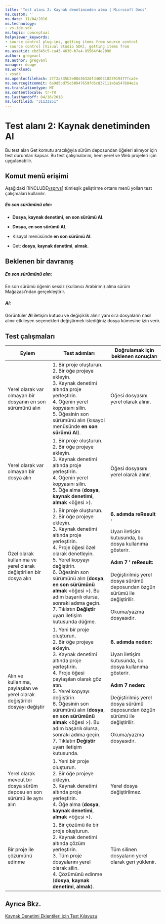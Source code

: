 ```yaml
---
title: 'Test alanı 2: Kaynak denetiminden alma | Microsoft Docs'
ms.custom: ''
ms.date: 11/04/2016
ms.technology:
- vs-ide-sdk
ms.topic: conceptual
helpviewer_keywords:
- source control plug-ins, getting items from source control
- source control [Visual Studio SDK], getting items from
ms.assetid: cbd345c5-ca43-4630-b7a4-85564f4e2090
author: gregvanl
ms.author: gregvanl
manager: douge
ms.workload:
- vssdk
ms.openlocfilehash: 27f2a535b2e08d3632dfd46031823919477fca3e
ms.sourcegitcommit: 6a9d5bd75e50947659fd6c837111a6a547884e2a
ms.translationtype: MT
ms.contentlocale: tr-TR
ms.lasthandoff: 04/16/2018
ms.locfileid: "31133251"
---
```

# <a name="test-area-2-get-from-source-control"></a>Test alanı 2: Kaynak denetiminden Al
Bu test alan Get komutu aracılığıyla sürüm deposundan öğeleri alınıyor için test durumları kapsar. Bu test çalışmalarını, hem yerel ve Web projeleri için uygulanabilir.  
  
## <a name="command-menu-access"></a>Komut menü erişimi  
 Aşağıdaki [!INCLUDE[vsprvs](../../code-quality/includes/vsprvs_md.md)] tümleşik geliştirme ortamı menü yolları test çalışmaları kullanılır.  
  
##### <a name="get-latest-version"></a>En son sürümünü alın:  
  
-   **Dosya**, **kaynak denetimi**, **en son sürümü Al**.  
  
-   **Dosya**, **en son sürümü Al**.  
  
-   Kısayol menüsünde **en son sürümü Al**.  
  
-   Get: **dosya**, **kaynak denetimi**, **almak**.  
  
## <a name="expected-behavior"></a>Beklenen bir davranış  
  
##### <a name="get-latest-version"></a>En son sürümünü alın:  
 En son sürümü öğenin sessiz (kullanıcı Arabirimi) alma sürüm Mağazası'ndan gerçekleştirir.  
  
##### <a name="get"></a>Al:  
 Görüntüler **Al** iletişim kutusu ve değişiklik alınır yanı sıra dosyaların nasıl alınır etkileyen seçenekleri değiştirmek istediğiniz dosya kümesine izin verir.  
  
## <a name="test-cases"></a>Test çalışmaları  
  
|Eylem|Test adımları|Doğrulamak için beklenen sonuçları|  
|------------|----------------|--------------------------------|  
|Yerel olarak var olmayan bir dosyanın en son sürümünü alın|1.  Bir proje oluşturun.<br />2.  Bir öğe projeye ekleyin.<br />3.  Kaynak denetimi altında proje yerleştirin.<br />4.  Öğenin yerel kopyasını silin.<br />5.  Öğesinin son sürümünü alın (kısayol menüsünde **en son sürümü Al**).|Öğesi dosyasını yerel olarak alınır.|  
|Yerel olarak var olmayan bir dosya alın|1.  Bir proje oluşturun.<br />2.  Bir öğe projeye ekleyin.<br />3.  Kaynak denetimi altında proje yerleştirin.<br />4.  Öğenin yerel kopyasını silin.<br />5.  Öğe alma (**dosya**, **kaynak denetimi**, **almak** \<öğesi >).|Öğesi dosyasını yerel olarak alınır.|  
|Özel olarak kullanıma ve yerel olarak değiştirilen bir dosya alın|1.  Bir proje oluşturun.<br />2.  Bir öğe projeye ekleyin.<br />3.  Kaynak denetimi altında proje yerleştirin.<br />4.  Proje öğesi özel olarak denetleyin.<br />5.  Yerel kopyayı değiştirin.<br />6.  Öğesinin son sürümünü alın (**dosya**, **en son sürümünü almak** \<öğesi >). Bu adım başarılı olursa, sonraki adıma geçin.<br />7.  Tıklatın **Değiştir** uyarı iletişim kutusunda düğme.|**6. adımda reResult** `:`<br /><br /> Uyarı iletişim kutusunda, bu dosya kullanıma gösterir.<br /><br /> **Adım 7 ' reResult:**<br /><br /> Değiştirilmiş yerel dosya sürümü deposundan özgün sürümü ile değiştirilir.<br /><br /> Okuma/yazma dosyasıdır.|  
|Alın ve kullanıma, paylaşılan ve yerel olarak değiştirildi dosyayı değiştir|1.  Yeni bir proje oluşturun.<br />2.  Bir öğe projeye ekleyin.<br />3.  Kaynak denetimi altında proje yerleştirin.<br />4.  Proje öğesi paylaşılan olarak göz atın.<br />5.  Yerel kopyayı değiştirin.<br />6.  Öğesinin son sürümünü alın (**dosya**, **en son sürümünü almak** \<öğesi >). Bu adım başarılı olursa, sonraki adıma geçin.<br />7.  Tıklatın **Değiştir** uyarı iletişim kutusunda.|**6. adımda neden:**<br /><br /> Uyarı iletişim kutusunda, bu dosya kullanıma gösterir.<br /><br /> **Adım 7 neden:**<br /><br /> Değiştirilmiş yerel dosya sürümü deposundan özgün sürümü ile değiştirilir.<br /><br /> Okuma/yazma dosyasıdır.|  
|Yerel olarak mevcut bir dosya sürüm deposu en son sürümü ile aynı alın|1.  Yeni bir proje oluşturun.<br />2.  Bir öğe projeye ekleyin.<br />3.  Kaynak denetimi altında proje yerleştirin.<br />4.  Öğe alma (**dosya**, **kaynak denetimi**, **almak** \<öğesi >).|Yerel dosya değiştirilmez.|  
|Bir proje ile çözümünü edinme|1.  Bir çözümü ile bir proje oluşturun.<br />2.  Kaynak denetimi altında çözüm yerleştirin.<br />3.  Tüm proje dosyalarını yerel olarak silin.<br />4.  Çözümünü edinme (**dosya**, **kaynak denetimi**, **almak**).|Tüm silinen dosyaların yerel olarak geri yüklenir.|  
  
## <a name="see-also"></a>Ayrıca Bkz.  
 [Kaynak Denetimi Eklentileri için Test Kılavuzu](../../extensibility/internals/test-guide-for-source-control-plug-ins.md)